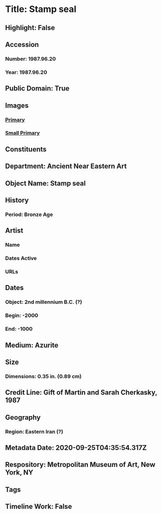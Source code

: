 # Title: Stamp seal
## Highlight: False
## Accession
### Number: 1987.96.20
### Year: 1987.96.20
## Public Domain: True
## Images
### [Primary](https://images.metmuseum.org/CRDImages/an/original/ss1987_96_20.jpg)
### [Small Primary](https://images.metmuseum.org/CRDImages/an/web-large/ss1987_96_20.jpg)
## Constituents
## Department: Ancient Near Eastern Art
## Object Name: Stamp seal
## History
### Period: Bronze Age
## Artist
### Name
### Dates Active
### URLs
## Dates
### Object: 2nd millennium B.C. (?)
### Begin: -2000
### End: -1000
## Medium: Azurite
## Size
### Dimensions: 0.35 in. (0.89 cm)
## Credit Line: Gift of Martin and Sarah Cherkasky, 1987
## Geography
### Region: Eastern Iran (?)
## Metadata Date: 2020-09-25T04:35:54.317Z
## Respository: Metropolitan Museum of Art, New York, NY
## Tags
## Timeline Work: False